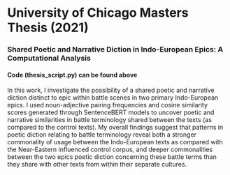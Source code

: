 # University of Chicago Masters Thesis (2021)

### Shared Poetic and Narrative Diction in Indo-European Epics: A Computational Analysis

#### Code (thesis_script.py) can be found above

In this work, I investigate the possibility of a shared poetic and narrative diction distinct
to epic within battle scenes in two primary Indo-European epics. I used
noun-adjective pairing frequencies and cosine similarity scores generated through
SentenceBERT models to uncover poetic and narrative similarities in battle terminology shared
between the texts (as compared to the control texts). My overall findings suggest that patterns in poetic diction relating to battle
terminology reveal both a stronger commonality of usage between the Indo-European texts as
compared with the Near-Eastern influenced control corpus, and deeper commonalities between
the two epics poetic diction concerning these battle terms than they share with other texts from
within their separate cultures.
